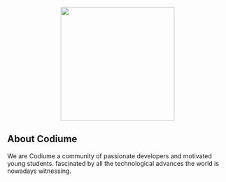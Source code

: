 <p align="center"><a href="https://codiume.com" target="_blank"><img src="https://avatars.githubusercontent.com/u/98262232" width="260"></a></p>

## About Codiume

We are Codiume a community of passionate developers and motivated young students. fascinated by all the technological advances the world is nowadays witnessing.
